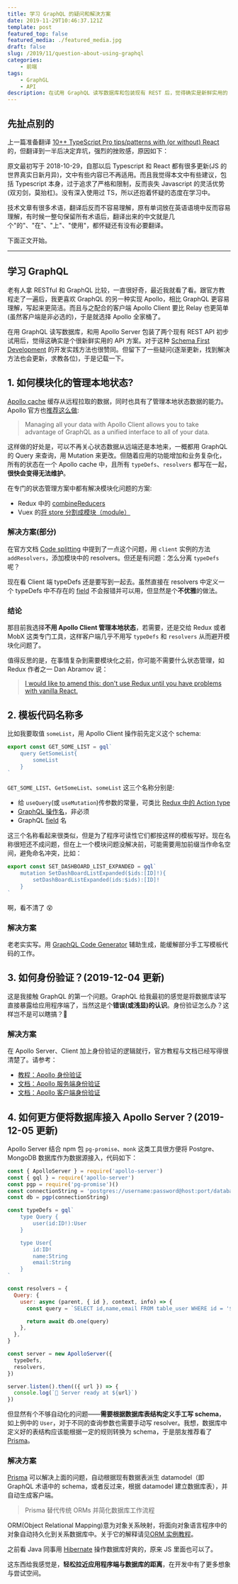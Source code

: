 ```yaml
---
title: 学习 GraphQL 的疑问和解決方案
date: 2019-11-29T10:46:37.121Z
template: post
featured_top: false
featured_media: ./featured_media.jpg
draft: false
slug: /2019/11/question-about-using-graphql
categories: 
    - 前端
tags:
    - GraphGL
    - API
description: 在试用 GraphQL 读写数据库和包装现有 REST 后，觉得确实是新鲜实用的 API 方案。对于这种 Schema First Development 的开发实践方法也很赞同。但留下了一些疑问(和解决方法)，于是记载一下。
---
```


<!-- endExcerpt -->

## 先扯点别的

上一篇准备翻译 [10++ TypeScript Pro tips/patterns with (or without) React](https://medium.com/@martin_hotell/10-typescript-pro-tips-patterns-with-or-without-react-5799488d6680) 的，但翻译到一半后决定弃坑，强烈的挫败感，原因如下：

原文最初写于 2018-10-29，自那以后 Typescript 和 React 都有很多更新(JS 的世界真实日新月异)，文中有些内容已不再适用。而且我觉得本文中有些建议，包括 Typescript 本身，过于追求了严格和限制，反而丧失 Javascript 的灵活优势(双刃剑，莫抬杠)。没有深入使用过 TS，所以还抱着怀疑的态度在学习中。

技术文章有很多术语，翻译后反而不容易理解，原有单词放在英语语境中反而容易理解，有时候一整句保留所有术语后，翻译出来的中文就是几个"的"、"在"、"上"、"使用"，都怀疑还有没有必要翻译。

下面正文开始。

---
 
## 学习 GraphQL

老有人拿 RESTful 和 GraphQL 比较，一直很好奇，最近我就看了看。跟官方教程走了一遍后，我更喜欢 GraphQL 的另一种实现 Apollo，相比 GraphQL 更容易理解，写起来更简洁。而且与之配合的客户端 Apollo Client 要比 Relay 也更简单(虽然客户端是非必选的)，于是就选择 Apollo 全家桶了。

在用 GraphQL 读写数据库，和用 Apollo Server 包装了两个现有 REST API 初步试用后，觉得这确实是个很新鲜实用的 API 方案。对于这种 [Schema First Development](https://www.apollographql.com/docs/tutorial/schema/#write-your-graphs-schema) 的开发实践方法也很赞同。但留下了一些疑问(逐渐更新，找到解决方法也会更新，求教各位)，于是记载一下。

## 1. 如何模块化的管理本地状态?

[Apollo cache](https://www.apollographql.com/docs/react/caching/cache-configuration/) 缓存从远程拉取的数据，同时也具有了管理本地状态数据的能力。Apollo 官方也[推荐这么做](https://www.apollographql.com/docs/react/why-apollo/#combine-local--remote-data):

> Managing all your data with Apollo Client allows you to take advantage of GraphQL as a unified interface to all of your data.

这样做的好处是，可以不再关心状态数据从远端还是本地来，一概都用 GraphQL 的 Query 来查询，用 Mutation 来更改。但随着应用的功能增加和业务复杂化，所有的状态在一个 Apollo cache 中，且所有 `typeDefs`、`resolvers` 都写在一起，**很快会变得无法维护**。

在专门的状态管理方案中都有解决模块化问题的方案:

- Redux 中的 [combineReducers](https://redux.js.org/recipes/structuring-reducers/using-combinereducers#using-combinereducers)
- Vuex 的[将 store 分割成模块（module）](https://vuex.vuejs.org/zh/guide/modules.html)

### 解决方案(部分)

在官方文档 [Code splitting](https://www.apollographql.com/docs/react/data/local-state/#code-splitting) 中提到了一点这个问题，用 `client` 实例的方法 `addResolvers`，添加模块中的 resolvers。但还是有问题：怎么分离 `typeDefs` 呢？

现在看 Client 端 typeDefs 还是要写到一起去。虽然直接在 resolvers 中定义一个 typeDefs 中不存在的 [field](https://graphql.org/learn/queries/#fields) 不会报错并可以用，但显然是个**不优雅**的做法。

### 结论

那目前我选择**不用 Apollo Client 管理本地状态**，若需要，还是交给 Redux 或者 MobX 这类专门工具，这样客户端几乎不用写 `typeDefs` 和 `resolvers` 从而避开模块化问题了。

值得反思的是，在事情复杂到需要模块化之前，你可能不需要什么状态管理，如 Redux 作者之一  Dan Abramov 说：

> [I would like to amend this: don't use Redux until you have problems with vanilla React.](https://redux.js.org/faq/general#when-should-i-use-redux)

## 2. 模板代码名称多

比如我要取值 `someList`，用 Apollo Client 操作前先定义这个 schema:

```javascript
export const GET_SOME_LIST = gql`
    query GetSomeList{
        someList
    }
`
```

`GET_SOME_LIST`、`GetSomeList`、`someList` 这三个名称分别是:

- 给 `useQuery`(或 `useMutation`)传参数的常量，可类比 [Redux 中的 Action type](https://redux.js.org/basics/actions#note-on-boilerplate)
- [GraphQL 操作名](https://graphql.org/learn/queries/#operation-name)，非必须
- GraphQL [field](https://graphql.org/learn/queries/#fields) 名

这三个名称看起来很类似，但是为了程序可读性它们都按这样的模板写好。现在名称很短还不成问题，但在上一个模块问题没解决前，可能需要用加前缀当作命名空间，避免命名冲突，比如：

```javascript
export const SET_DASHBOARD_LIST_EXPANDED = gql`
    mutation SetDashBoardListExpanded($ids:[ID]!){
        setDashBoardListExpanded(ids:$ids):[ID]!
    }
`
```

啊，看不清了 😵

### 解决方案

老老实实写。用 [GraphQL Code Generator](https://graphql-code-generator.com/) 辅助生成，能缓解部分手工写模板代码的工作。

## 3. 如何身份验证？(2019-12-04 更新)

这是我接触 GraphQL 的第一个问题。GraphQL 给我最初的感觉是将数据库读写直接暴露给应用程序端了，当然这是个**错误(或浅显)的认识**。身份验证怎么办？这样岂不是可以瞎搞？🤪

### 解决方案

在 Apollo Server、Client 加上身份验证的逻辑就行，官方教程与文档已经写得很清楚了。请参考：

- [教程：Apollo 身份验证](https://www.apollographql.com/docs/tutorial/resolvers/#authenticate-users)
- [文档：Apollo 服务端身份验证](https://www.apollographql.com/docs/apollo-server/security/authentication/)
- [文档：Apollo 客户端身份验证](https://www.apollographql.com/docs/react/networking/authentication/)

## 4. 如何更方便将数据库接入 Apollo Server？(2019-12-05 更新)

Apollo Server 结合 npm 包 `pg-promise`、`monk` 这类工具很方便将 Postgre、MongoDB 数据库作为数据源接入，代码如下：

```javascript
const { ApolloServer } = require('apollo-server')
const { gql } = require('apollo-server')
const pgp = require('pg-promise')()
const connectionString = 'postgres://username:password@host:port/database'
const db = pgp(connectionString)

const typeDefs = gql`
    type Query {
        user(id:ID!):User
    }

    type User{
        id:ID!
        name:String
        email:String
    }
`

const resolvers = {
  Query: {
    user: async (parent, { id }, context, info) => {
      const query = `SELECT id,name,email FROM table_user WHERE id = '${id}'`

      return await db.one(query)
    },
  },
}

const server = new ApolloServer({
  typeDefs,
  resolvers,
})

server.listen().then(({ url }) => {
  console.log(`🚀 Server ready at ${url}`)
})
```

但显然有个不够自动化的问题——**需要根据数据库表结构定义手工写 schema**，如上例中的 `User`，对于不同的查询参数也需要手动写 resolver。我想，数据库中定义好的表结构应该能根据一定的规则转换为 schema，于是朋友推荐看了 [Prisma](https://www.prisma.io/)。

### 解决方案

[Prisma](https://www.prisma.io/) 可以解决上面的问题，自动根据现有数据表派生 datamodel（即 GraphQL 术语中的 schema，或者反过来，根据 datamodel 建立数据库表），并自动生成客户端。

> Prisma 替代传统 ORMs 并简化数据库工作流程

ORM(Object Relational Mapping)意为对象关系映射，将面向对象语言程序中的对象自动持久化到关系数据库中。关于它的解释请见[ORM 实例教程](http://www.ruanyifeng.com/blog/2019/02/orm-tutorial.html)。

之前看 Java 同事用 [Hibernate](https://hibernate.org/orm/) 操作数据库好爽的，原来 JS 里面也可以了。

这东西给我感觉是，**轻松拉近应用程序端与数据库的距离**，在开发中有了更多想象与尝试空间。

